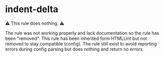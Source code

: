 # indent-delta

⚠ This rule does nothing. ⚠

The rule was not working properly and lack documentation so the rule has been "removed".
This rule has been inherited form HTMLLint but not removed to stay compatible (config).
The rule still exist to avoid reporting errors during config parsing but does nothing and return no errors.
